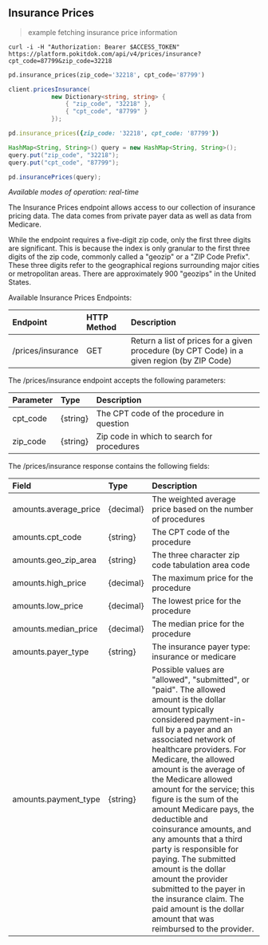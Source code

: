 ## Insurance Prices

> example fetching insurance price information

```shell
curl -i -H "Authorization: Bearer $ACCESS_TOKEN" https://platform.pokitdok.com/api/v4/prices/insurance?cpt_code=87799&zip_code=32218
```

```python
pd.insurance_prices(zip_code='32218', cpt_code='87799')
```

```csharp
client.pricesInsurance(
			new Dictionary<string, string> {
				{ "zip_code", "32218" },
				{ "cpt_code", "87799" }
			});
```

```ruby
pd.insurance_prices({zip_code: '32218', cpt_code: '87799'})
```

```java
HashMap<String, String>() query = new HashMap<String, String>();
query.put("zip_code", "32218");
query.put("cpt_code", "87799");

pd.insurancePrices(query);
```

*Available modes of operation: real-time*

The Insurance Prices endpoint allows access to our collection of insurance
pricing data. The data comes from private payer data as well as data from
Medicare.

While the endpoint requires a five-digit zip code, only the first three digits
are significant. This is because the index is only granular to the first three
digits of the zip code, commonly called a "geozip" or a "ZIP Code Prefix". These
three digits refer to the geographical regions surrounding major cities or
metropolitan areas. There are approximately 900 "geozips" in the United States.

Available Insurance Prices Endpoints:

| Endpoint          | HTTP Method | Description                                                                                 |
|:------------------|:------------|:--------------------------------------------------------------------------------------------|
| /prices/insurance | GET         | Return a list of prices for a given procedure (by CPT Code) in a given region (by ZIP Code) |

The /prices/insurance endpoint accepts the following parameters:

| Parameter| Type     | Description                                |
|:---------|:---------|:-------------------------------------------|
| cpt_code | {string} | The CPT code of the procedure in question  |
| zip_code | {string} | Zip code in which to search for procedures |

The /prices/insurance response contains the following fields:

| Field                 | Type      | Description                                                                                                                                                                                                                                                                                                                                                                                                                                                                                                                                                                                                                                 |
|:----------------------|:----------|:--------------------------------------------------------------------------------------------------------------------------------------------------------------------------------------------------------------------------------------------------------------------------------------------------------------------------------------------------------------------------------------------------------------------------------------------------------------------------------------------------------------------------------------------------------------------------------------------------------------------------------------------|
| amounts.average_price | {decimal} | The weighted average price based on the number of procedures                                                                                                                                                                                                                                                                                                                                                                                                                                                                                                                                                                                |
| amounts.cpt_code      | {string}  | The CPT code of the procedure                                                                                                                                                                                                                                                                                                                                                                                                                                                                                                                                                                                                               |
| amounts.geo_zip_area  | {string}  | The three character zip code tabulation area code                                                                                                                                                                                                                                                                                                                                                                                                                                                                                                                                                                                           |
| amounts.high_price    | {decimal} | The maximum price for the procedure                                                                                                                                                                                                                                                                                                                                                                                                                                                                                                                                                                                                         |
| amounts.low_price     | {decimal} | The lowest price for the procedure                                                                                                                                                                                                                                                                                                                                                                                                                                                                                                                                                                                                          |
| amounts.median_price  | {decimal} | The median price for the procedure                                                                                                                                                                                                                                                                                                                                                                                                                                                                                                                                                                                                          |
| amounts.payer_type    | {string}  | The insurance payer type: insurance or medicare                                                                                                                                                                                                                                                                                                                                                                                                                                                                                                                                                                                             |
| amounts.payment_type  | {string}  | Possible values are "allowed", "submitted", or "paid". The allowed amount is the dollar amount typically considered payment-in-full by a payer and an associated network of healthcare providers. For Medicare, the allowed amount is the average of the Medicare allowed amount for the service; this figure is the sum of the amount Medicare pays, the deductible and coinsurance amounts, and any amounts that a third party is responsible for paying. The submitted amount is the dollar amount the provider submitted to the payer in the insurance claim. The paid amount is the dollar amount that was reimbursed to the provider. |
